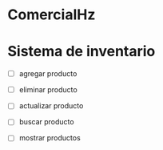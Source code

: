# ComercialHz
 Sistema de inventario
 =====================

 - [ ] agregar producto
 - [ ] eliminar producto
 - [ ] actualizar producto
 - [ ] buscar producto
- [ ] mostrar productos



